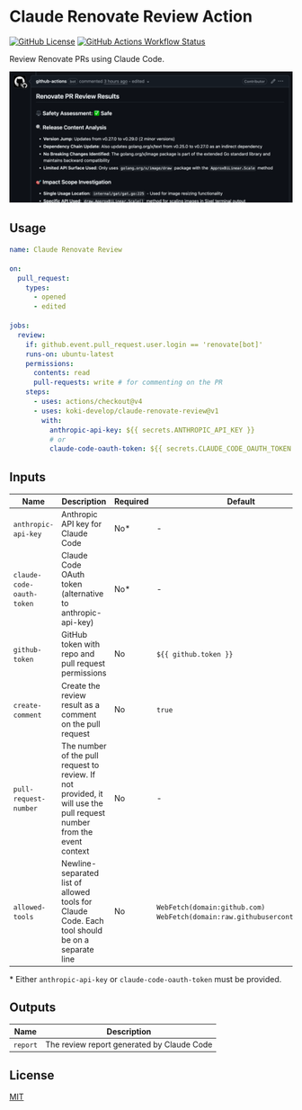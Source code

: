 # Claude Renovate Review Action

[![GitHub License](https://img.shields.io/github/license/koki-develop/claude-renovate-review)](./LICENSE)
[![GitHub Actions Workflow Status](https://img.shields.io/github/actions/workflow/status/koki-develop/claude-renovate-review/release-please.yml)](./.github/workflows/release-please.yml)

Review Renovate PRs using Claude Code.

![](./screenshot.png)

## Usage

```yaml
name: Claude Renovate Review

on:
  pull_request:
    types:
      - opened
      - edited

jobs:
  review:
    if: github.event.pull_request.user.login == 'renovate[bot]'
    runs-on: ubuntu-latest
    permissions:
      contents: read
      pull-requests: write # for commenting on the PR
    steps:
      - uses: actions/checkout@v4
      - uses: koki-develop/claude-renovate-review@v1
        with:
          anthropic-api-key: ${{ secrets.ANTHROPIC_API_KEY }}
          # or
          claude-code-oauth-token: ${{ secrets.CLAUDE_CODE_OAUTH_TOKEN }}
```

## Inputs

| Name | Description | Required | Default |
| --- | --- | --- | --- |
| `anthropic-api-key` | Anthropic API key for Claude Code | No* | - |
| `claude-code-oauth-token` | Claude Code OAuth token (alternative to anthropic-api-key) | No* | - |
| `github-token` | GitHub token with repo and pull request permissions | No | `${{ github.token }}` |
| `create-comment` | Create the review result as a comment on the pull request | No | `true` |
| `pull-request-number` | The number of the pull request to review. If not provided, it will use the pull request number from the event context | No | - |
| `allowed-tools` | Newline-separated list of allowed tools for Claude Code. Each tool should be on a separate line | No | `WebFetch(domain:github.com)`<br/>`WebFetch(domain:raw.githubusercontent.com)` |

\* Either `anthropic-api-key` or `claude-code-oauth-token` must be provided.

## Outputs

| Name | Description |
| --- | --- |
| `report` | The review report generated by Claude Code |

## License

[MIT](./LICENSE)
